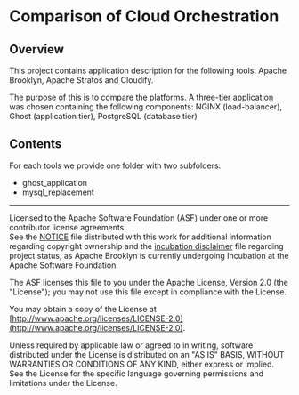 # Comparison of Cloud Orchestration

## Overview
This project contains application description for the following tools:
Apache Brooklyn, Apache Stratos and Cloudify.

The purpose of this is to compare the platforms. A three-tier application
was chosen containing the following components:
NGINX (load-balancer), Ghost (application tier), PostgreSQL (database tier) 

## Contents
For each tools we provide one folder with two subfolders:

 - ghost_application
 - mysql_replacement



----
Licensed to the Apache Software Foundation (ASF) under one or more contributor license agreements.  
See the [NOTICE](NOTICE) file distributed with this work for additional information
regarding copyright ownership and the [incubation disclaimer](DISCLAIMER) file regarding project status,
as Apache Brooklyn is currently undergoing Incubation at the Apache Software Foundation.

The ASF licenses this file to you under the Apache License, Version 2.0 
(the "License"); you may not use this file except in compliance with the License.  

You may obtain a copy of the License at [http://www.apache.org/licenses/LICENSE-2.0](http://www.apache.org/licenses/LICENSE-2.0).

Unless required by applicable law or agreed to in writing,
software distributed under the License is distributed on an
"AS IS" BASIS, WITHOUT WARRANTIES OR CONDITIONS OF ANY
KIND, either express or implied.  See the License for the
specific language governing permissions and limitations
under the License.